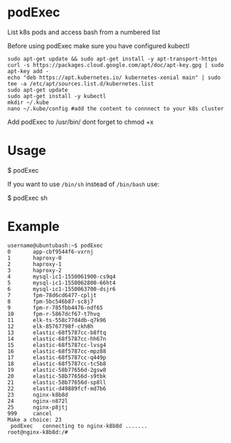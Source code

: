 # podExec
List k8s pods and access bash from a numbered list

Before using podExec make sure you have configured kubectl
```
sudo apt-get update && sudo apt-get install -y apt-transport-https
curl -s https://packages.cloud.google.com/apt/doc/apt-key.gpg | sudo apt-key add -
echo "deb https://apt.kubernetes.io/ kubernetes-xenial main" | sudo tee -a /etc/apt/sources.list.d/kubernetes.list
sudo apt-get update
sudo apt-get install -y kubectl
mkdir ~/.kube
nano ~/.kube/config #add the content to connnect to your k8s cluster
```

Add podExec to /usr/bin/
dont forget to chmod +x

# Usage
$ podExec

If you want to use `/bin/sh` instead of `/bin/bash` use:

$ podExec sh

# Example
```
username@ubuntubash:~$ podExec
0       app-cbf9544f6-vxrnj
1       haproxy-0
2       haproxy-1
3       haproxy-2
4       mysql-ic1-1550061900-cs9q4
5       mysql-ic1-1550062800-66ht4
6       mysql-ic1-1550063700-dsjr6
7       fpm-78d6cd6477-cpljt
8       fpm-5bc546b87-sc8j7
9       fpm-r-785fbb4476-ndf65
10      fpm-r-5867dcf67-t7hvq
11      elk-ts-558c77d4db-q7k96
12      elk-85767798f-ckh8h
13      elastic-68f5787cc-b8ftq
14      elastic-68f5787cc-hh67n
15      elastic-68f5787cc-lvsg4
16      elastic-68f5787cc-mpz88
17      elastic-68f5787cc-q449p
18      elastic-68f5787cc-tc5b8
19      elastic-58b77656d-2gsw8
20      elastic-58b77656d-s9tbk
21      elastic-58b77656d-sp8ll
22      elastic-d49889fcf-md7b6
23      nginx-k8b8d
24      nginx-n872l
25      nginx-p8jtj
999     cancel
Make a choice: 23
 podExec   connecting to nginx-k8b8d .......
root@nginx-k8b8d:/#
```
